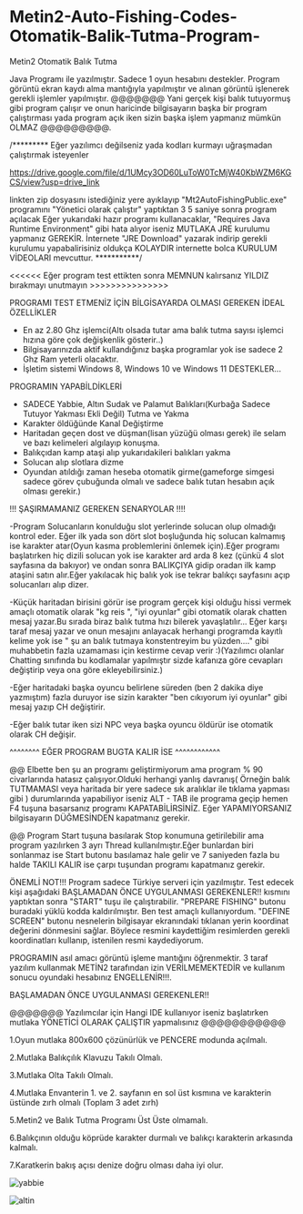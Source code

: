 # Metin2-Auto-Fishing-Codes-Otomatik-Balik-Tutma-Program-
Metin2 Otomatik Balık Tutma

Java Programı ile yazılmıştır. Sadece 1 oyun hesabını destekler.
Program görüntü ekran kaydı alma mantığıyla yapılmıştır ve alınan görüntü işlenerek gerekli işlemler yapılmıştır.
@@@@@@@ Yani gerçek kişi balık tutuyormuş gibi program çalışır ve onun haricinde bilgisayarın başka bir program çalıştırması yada program açık iken sizin başka işlem yapmanız mümkün OLMAZ  @@@@@@@@@.

/********* Eğer yazılımcı değilseniz yada kodları kurmayı uğraşmadan çalıştırmak isteyenler

https://drive.google.com/file/d/1UMcy3OD60LuToW0TcMjW40KbWZM6KGCS/view?usp=drive_link

linkten zip dosyasını istediğiniz yere ayıklayıp "Mt2AutoFishingPublic.exe" programını "Yönetici olarak çalıştır" yaptıktan 3 5 saniye sonra program açılacak
Eğer yukarıdaki hazır programı kullanacaklar, "Requires Java Runtime Environment" gibi hata alıyor iseniz MUTLAKA JRE kurulumu yapmanız GEREKİR. İnternete "JRE Download" yazarak indirip gerekli kurulumu yapabalirisiniz oldukça KOLAYDIR internette bolca KURULUM VİDEOLARI mevcuttur. ***********/

<<<<<< Eğer program test ettikten sonra MEMNUN kalırsanız YILDIZ bırakmayı unutmayın >>>>>>>>>>>>>>>

PROGRAMI TEST ETMENİZ İÇİN BİLGİSAYARDA OLMASI GEREKEN İDEAL ÖZELLİKLER
- En az 2.80 Ghz işlemci(Altı olsada tutar ama balık tutma sayısı işlemci hızına göre çok değişkenlik gösterir..)
- Bilgisayarınızda aktif kullandığınız başka programlar yok ise sadece 2 Ghz Ram yeterli olacaktır.
- İşletim sistemi Windows 8, Windows 10 ve Windows 11 DESTEKLER...
  
PROGRAMIN YAPABİLDİKLERİ
- SADECE Yabbie, Altın Sudak ve Palamut Balıkları(Kurbağa Sadece Tutuyor Yakması Ekli Değil) Tutma ve Yakma
- Karakter öldüğünde Kanal Değiştirme
- Haritadan geçen dost ve düşman(lisan yüzüğü olması gerek) ile selam ve bazı kelimeleri algılayıp konuşma.
- Balıkçıdan kamp ataşi alıp yukarıdakileri balıkları yakma
- Solucan alıp slotlara dizme
- Oyundan atıldığı zaman heseba otomatik girme(gameforge simgesi sadece görev çubuğunda olmalı ve sadece balık tutan hesabın açık olması gerekir.)

!!! ŞAŞIRMAMANIZ GEREKEN SENARYOLAR !!!!

-Program Solucanların konulduğu slot yerlerinde solucan olup olmadığı kontrol eder. Eğer ilk yada son dört slot boşluğunda hiç solucan kalmamış ise karakter atar(Oyun kasma problemlerini önlemek için).Eğer programı başlatırken hiç dizili solucan yok ise karakter ard arda 8 kez (çünkü 4 slot sayfasına da bakıyor) ve ondan sonra BALIKÇIYA gidip oradan ilk kamp ataşini satın alır.Eğer yakılacak hiç balık yok ise tekrar balıkçı sayfasını açıp solucanları alıp dizer.

-Küçük haritadan birisini görür ise program gerçek kişi olduğu hissi vermek amaçlı otomatik olarak "kg reis ", "iyi oyunlar" gibi otomatik olarak chatten mesaj yazar.Bu sırada biraz balık tutma hızı bilerek yavaşlatılır... Eğer karşı taraf mesaj yazar ve onun mesajını anlayacak herhangi programda kayıtlı kelime yok ise " şu an balık tutmaya konstentreyim bu yüzden...." gibi muhabbetin fazla uzamaması için kestirme cevap verir :)(Yazılımcı olanlar Chatting sınıfında bu kodlamalar yapılmıştır sizde kafanıza göre cevapları değiştirip veya ona göre ekleyebilirsiniz.)

-Eğer haritadaki başka oyuncu belirlene süreden (ben 2 dakika diye yazmıştım) fazla duruyor ise sizin karakter "ben cıkıyorum iyi oyunlar" gibi mesaj yazıp CH değiştirir.

-Eğer balık tutar iken sizi NPC veya başka oyuncu öldürür ise otomatik olarak CH değişir.

^^^^^^^^ EĞER PROGRAM BUGTA KALIR İSE ^^^^^^^^^^^^

@@ Elbette ben şu an  programı geliştirmiyorum ama program % 90 civarlarında hatasız çalışıyor.Olduki herhangi yanlış davranış( Örneğin balık TUTMAMASI veya haritada bir yere sadece sık aralıklar ile tıklama yapması gibi ) durumlarında yapabiliyor iseniz ALT - TAB ile programa geçip hemen F4 tuşuna basarsanız programı KAPATABİLİRSİNİZ. Eğer YAPAMIYORSANIZ bilgisayarın DÜĞMESİNDEN kapatmanız gerekir.

@@ Program Start tuşuna basılarak Stop konumuna getirilebilir ama program yazılırken 3 ayrı Thread kullanılmıştır.Eğer bunlardan biri sonlanmaz ise Start butonu basılamaz hale gelir ve 7 saniyeden fazla bu halde TAKILI KALIR ise çarpı tuşundan programı kapatmanız gerekir.

ÖNEMLİ NOT!!!
 Program sadece Türkiye serveri için yazılmıştır. Test edecek kişi aşağıdaki  BAŞLAMADAN ÖNCE UYGULANMASI GEREKENLER!! kısmını yaptıktan sonra "START" tuşu ile çalıştırabilir. 
 "PREPARE FISHING" butonu buradaki yüklü kodda kaldırılmıştır. Ben test amaçlı kullanıyordum.
 "DEFINE SCREEN" butonu nesnelerin bilgisayar ekranındaki tıklanan yerin koordinat değerini dönmesini sağlar. Böylece resmini kaydettiğim resimlerden gerekli koordinatları kullanıp, istenilen resmi kaydediyorum.

 PROGRAMIN asıl amacı görüntü işleme mantığını öğrenmektir. 3 taraf yazılım kullanmak METİN2 tarafından izin VERİLMEMEKTEDİR ve kullanım sonucu oyundaki hesabınız ENGELLENİR!!!. 

 BAŞLAMADAN ÖNCE UYGULANMASI GEREKENLER!!

 @@@@@@@ Yazılımcılar için Hangi IDE kullanıyor iseniz başlatırken mutlaka YÖNETİCİ OLARAK ÇALIŞTIR yapmalısınız   @@@@@@@@@@@

 1.Oyun mutlaka 800x600 çözünürlük ve PENCERE modunda açılmalı.
 
 2.Mutlaka Balıkçılık Klavuzu Takılı Olmalı.
 
 3.Mutlaka Olta Takılı Olmalı.

 4.Mutlaka Envanterin 1. ve 2. sayfanın en sol üst kısmına ve karakterin üstünde zırh olmalı (Toplam 3 adet zırh)
 
 5.Metin2 ve Balık Tutma Programı Üst Üste olmamalı.
 
 6.Balıkçının olduğu köprüde karakter durmalı ve balıkçı karakterin arkasında kalmalı.
 
 7.Karatkerin bakış açısı denize doğru olması daha iyi olur.

![yabbie](https://github.com/mmtcoder/Metin2-Auto-Fishing-Codes-Otomatik-Bal-k-Tutma-Program-/assets/40866163/4f11e94c-a452-46d2-88f1-22b5b1dec850)

![altin](https://github.com/mmtcoder/Metin2-Auto-Fishing-Codes-Otomatik-Bal-k-Tutma-Program-/assets/40866163/bb878493-057c-4eca-a99a-8054b33f1e25)

 
